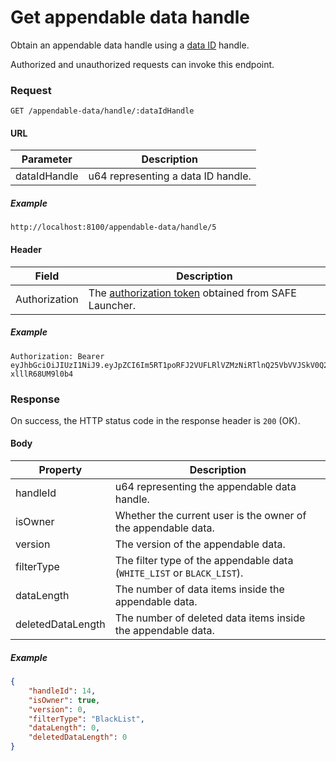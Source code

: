# Get appendable data handle

Obtain an appendable data handle using a [data ID](/low-level-api/data-id) handle.

Authorized and unauthorized requests can invoke this endpoint.

### Request

```
GET /appendable-data/handle/:dataIdHandle
```

#### URL

| Parameter | Description |
| --- | --- |
| dataIdHandle | u64 representing a data ID handle. |

##### Example

```
http://localhost:8100/appendable-data/handle/5
```

#### Header

| Field | Description |
| --- | --- |
| Authorization | The [authorization token](/auth) obtained from SAFE Launcher. |

##### Example

```
Authorization: Bearer eyJhbGciOiJIUzI1NiJ9.eyJpZCI6Im5RT1poRFJ2VUFLRlVZMzNiRTlnQ25VbVVJSkV0Q2lmYk4zYjE1dXZ2TlU9In0.OTKcHQ9VUKYzBXH_MqeWR4UcHFJV-xlllR68UM9l0b4
```

### Response

On success, the HTTP status code in the response header is `200` (OK).

#### Body

| Property | Description |
| --- | --- |
| handleId | u64 representing the appendable data handle. |
| isOwner | Whether the current user is the owner of the appendable data. |
| version | The version of the appendable data. |
| filterType | The filter type of the appendable data (`WHITE_LIST` or `BLACK_LIST`). |
| dataLength | The number of data items inside the appendable data. |
| deletedDataLength | The number of deleted data items inside the appendable data. |

##### Example

```json
{
	"handleId": 14,
	"isOwner": true,
	"version": 0,
	"filterType": "BlackList",
	"dataLength": 0,
	"deletedDataLength": 0
}
```
